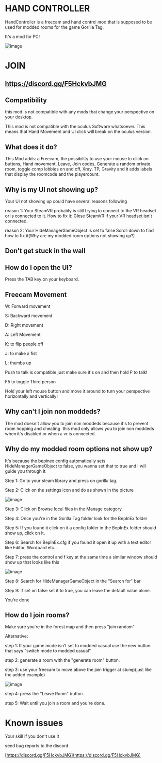 # HAND CONTROLLER

HandController is a freecam and hand control mod that is supposed to be used for modded rooms for the game Gorilla Tag.


It's a mod for PC!


![image](https://github.com/user-attachments/assets/02ced825-99d5-4141-a38e-4a24736a8e6c)

# JOIN


## https://discord.gg/F5HckvbJMG


## Compatibility
this mod is not compatible with any mods that change your perspective on your desktop.

This mod is not compatible with the oculus Software whatsoever. This means that Hand Movement and UI click will break on the oculus version.

## What does it do?
This Mod adds: a Freecam, the possibility to use your mouse to click on buttons, Hand movement, Leave, Join codes, Generate a random private room, toggle comp lobbies on and off, Xray, TP, Gravity  and it adds labels that display the roomcode and the playercount.


## Why is my UI not showing up?
Your UI not showing up could have several reasons following


reason 1: Your SteamVR probably is still trying to connect to the VR headset or is connected to it. How to fix it: Close SteamVR if your VR headset isn't connected.


reason 2: Your HideManagerGameObject is set to false Scroll down to find how to fix it(Why are my modded room options not showing up?)


## Don't get stuck in the wall

## How do I open the UI?
Press the TAB key on your keyboard.


## Freecam Movement


W: Forward movement


S: Backward movement


D: Right movement


A: Left Movement


K: to flip people off


J: to make a fist


L: thumbs up


Push to talk is compatible just make sure it's on and then hold P to talk!

F5 to toggle Third person

Hold your left mouse button and move it around to turn your perspective horizontally and vertically!

## Why can't I join non moddeds?

The mod doesn't allow you to join non moddeds because it's to prevent room hopping and cheating.
this mod only allows you to join non moddeds when it's disabled or when a vr is connected.

## Why do my modded room options not show up?

It's because the bepinex config automatically sets HideManagerGameObject to false, you wanna set that to true and I will guide you through it:


Step 1: Go to your steam library and press on gorilla tag.


Step 2: Click on the settings icon and do as shown in the picture


![image](https://github.com/user-attachments/assets/a68cc9b9-bb6f-41c9-9913-704c47b61142)


Step 3: Click on Browse local files in the Manage category


Step 4: Once you're in the Gorilla Tag folder look for the BepInEx folder


Step 5: If you found it click on it a config folder in the BepInEx folder should show up, click on it.


Step 6: Search for BepInEx.cfg if you found it open it up with a text editor like Editor, Wordpard etc...


Step 7: press the control and f key at the same time a similar window should show up that looks like this


![image](https://github.com/user-attachments/assets/3d955247-1e6d-47c8-98ee-eba2675295d0)

Step 8: Search for HideManagerGameObject in the "Search for" bar

 
Step 9: If set on false set it to true, you can leave the default value alone.


You're done

## How do I join rooms?
Make sure you're in the forest map and then press "join random"


Alternative:


step 1: If your game mode isn't set to modded casual use the new button that says "switch mode to modded casual"


step 2: generate a room with the "generate room" button.


step 3: use your freecam to move above the join trigger at stump(just like the added example)


![image](https://github.com/user-attachments/assets/de7ddeb5-66e6-4fbf-b5af-0c4e28131ccb)


step 4: press the "Leave Room" button.


step 5: Wait until you join a room and you're done.


# Known issues
Your skill if you don't use it


send bug reports to the discord


[https://discord.gg/F5HckvbJMG](https://discord.gg/F5HckvbJMG)
